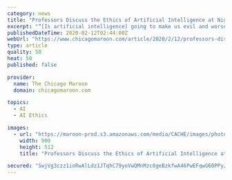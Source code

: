 ```yaml
---
category: news
title: "Professors Discuss the Ethics of Artificial Intelligence at Night Owls Lecture"
excerpt: "“[Is artificial intelligence] going to make us evil and worse versions of ourselves? I don’t know,” James Evans, a professor of sociology, said during a discussion titled “The Ethics of Artificial Intelligence.” The event, hosted by philosophy professor Agnes Callard as part of the Night Owls series, was held in University Church last ..."
publishedDateTime: 2020-02-12T02:44:00Z
webUrl: "https://www.chicagomaroon.com/article/2020/2/12/professors-discuss-ethics-artificial-intelligence/"
type: article
quality: 50
heat: 50
published: false

provider:
  name: The Chicago Maroon
  domain: chicagomaroon.com

topics:
  - AI
  - AI Ethics

images:
  - url: "https://maroon-prod.s3.amazonaws.com/media/CACHE/images/photos/2020/02/11/Night_Owls/6ffbf3fbc21ef160f4f904af48e0f665.jpg"
    width: 900
    height: 512
    title: "Professors Discuss the Ethics of Artificial Intelligence at Night Owls Lecture"

secured: "SwjVg3czz1ioRwAlLdz1JTqhC79yoVwQMnMzc8geBzkfwA46PwEFqwG60PPy/Esq4+QiN6FUkPJsK1ZJPWRogAEv4C1L02ji1Oxvf3U5pVznRezXJSA76tV9DSL7QKtokt1NK6P1h72JC0AxsuWOQy0/bxP86tAMUf9k0OCjSoWU0Zx+oTeXqVfxpUhCjIIXrq0GVkZvICA0pSH7qg2l+j0IOoZdx9uMDbeyZqCIgKgN58AuZwOAKN3AUpBAAIAX0K+9f5kE2r3v4eWLU4+FscTBqEKS5u01A6C5FHVuMFInQWUNxHrsHDnIKvRJJ/xfaUyY/l2CkIkojniiREqwp7Lio/pO5gRZVFRAGwGov0uIGxTM2tOLKpQ5W8u6N5QVSYRAQo6f3+olgayXRGz0VkZW5wz8QZ3fJHo1w71bhH9V/3Z6SJ3e2v32C3sFtvedUFC0hI4FWQU+67Igjp3NRNMoVMn15NFDi5I5GJNMVUo=;SbRD9J2scoXhsXZ/gu+uWg=="
---
```


